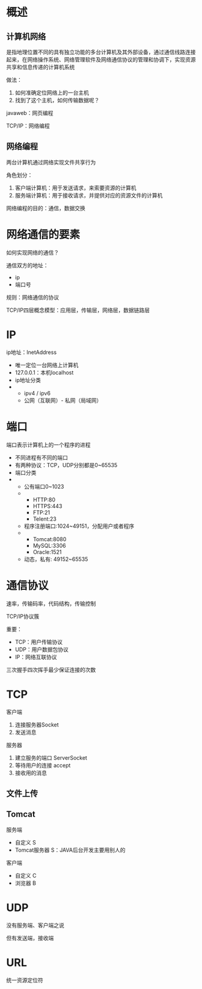 # 概述

## 计算机网络

是指地理位置不同的具有独立功能的多台计算机及其外部设备，通过通信线路连接起来，在网络操作系统、网络管理软件及网络通信协议的管理和协调下，实现资源共享和信息传递的计算机系统

做法：

1. 如何准确定位网络上的一台主机
2. 找到了这个主机，如何传输数据呢？ 

javaweb：网页编程

TCP/IP：网络编程

## 网络编程

两台计算机通过网络实现文件共享行为

角色划分：

1. 客户端计算机：用于发送请求，来索要资源的计算机
2. 服务端计算机：用于接收请求，并提供对应的资源文件的计算机

网络编程的目的：通信，数据交换

# 网络通信的要素

如何实现网络的通信？

通信双方的地址：

- ip
- 端口号

规则：网络通信的协议

TCP/IP四层概念模型：应用层，传输层，网络层，数据链路层

# IP

ip地址：InetAddress

- 唯一定位一台网络上计算机
- 127.0.0.1：本机localhost
- ip地址分类
- - ipv4 / ipv6
  - 公网（互联网）- 私网（局域网）

# 端口

端口表示计算机上的一个程序的进程

- 不同进程有不同的端口
- 有两种协议：TCP，UDP分别都是0~65535
- 端口分类
- - 公有端口0~1023 
  - - HTTP:80
    - HTTPS:443
    - FTP:21
    - Telent:23
  - 程序注册端口:1024~49151，分配用户或者程序
  - - Tomcat:8080
    - MySQL:3306
    - Oracle:1521
  - 动态，私有: 49152~65535

# 通信协议

速率，传输码率，代码结构，传输控制

TCP/IP协议簇

重要：

- TCP：用户传输协议
- UDP：用户数据包协议
- IP：网络互联协议

三次握手四次挥手最少保证连接的次数

# TCP

客户端

1. 连接服务器Socket
2. 发送消息

服务器

1. 建立服务的端口 ServerSocket
2. 等待用户的连接 accept
3. 接收用的消息

## 文件上传

## Tomcat

服务端

- 自定义 S
- Tomcat服务器 S：JAVA后台开发主要用别人的

客户端

- 自定义 C
- 浏览器 B

# UDP

没有服务端、客户端之说

但有发送端，接收端

# URL

统一资源定位符